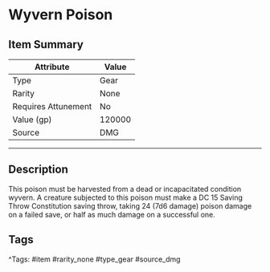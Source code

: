 # Wyvern Poison

## Item Summary

| Attribute            | Value                        |
|----------------------|------------------------------|
| Type                 | Gear |
| Rarity               | None             |
| Requires Attunement  | No                |
| Value (gp)           | 120000    |
| Source               | DMG |

---

## Description

This poison must be harvested from a dead or incapacitated condition wyvern. A creature subjected to this poison must make a DC 15 Saving Throw Constitution saving throw, taking 24 (7d6 damage) poison damage on a failed save, or half as much damage on a successful one.

## Tags

^Tags: #item #rarity_none #type_gear #source_dmg